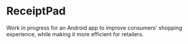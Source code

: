 # ReceiptPad
Work in progress for an Android app to improve consumers' shopping experience, while making it more efficient for retailers.
